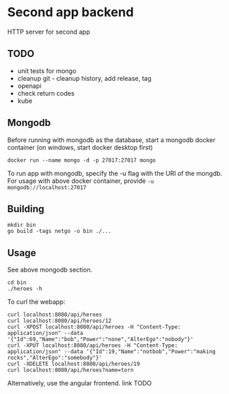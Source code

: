 # Second app backend
HTTP server for second app

## TODO 
- unit tests for mongo
- cleanup git - cleanup history, add release, tag
- openapi
- check return codes
- kube

## Mongodb
Before running with mongodb as the database, start a mongodb docker container (on windows, start docker desktop first)
```
docker run --name mongo -d -p 27017:27017 mongo
```
To run app with mongodb, specify the -u flag with the URI of the mongdb. For usage with above docker container, provide `-u mongodb://localhost:27017`

## Building
```
mkdir bin
go build -tags netgo -o bin ./...
```

## Usage
See above mongodb section.
```
cd bin
./heroes -h
```

To curl the webapp:
```
curl localhost:8080/api/heroes
curl localhost:8080/api/heroes/12
curl -XPOST localhost:8080/api/heroes -H "Content-Type: application/json" --data '{"Id":69,"Name":"bob","Power":"none","AlterEgo":"nobody"}'
curl -XPUT localhost:8080/api/heroes -H "Content-Type: application/json" --data '{"Id":19,"Name":"notbob","Power":"making rocks","AlterEgo":"somebody"}'
curl -XDELETE localhost:8080/api/heroes/19
curl localhost:8080/api/heroes?name=torn
```

Alternatively, use the angular frontend. link TODO